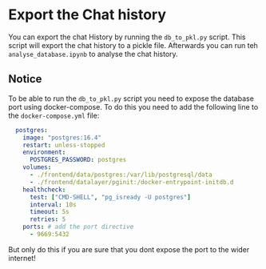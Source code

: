 # Export the Chat history

You can export the chat History by running the `db_to_pkl.py` script.
This script will export the chat history to a pickle file.
Afterwards you can run teh `analyse_database.ipynb` to analyse the chat history.

## Notice

To be able to run the `db_to_pkl.py` script you need to expose the database port using docker-compose.
To do this you need to add the following line to the `docker-compose.yml` file:

```yaml
  postgres:
    image: "postgres:16.4"
    restart: unless-stopped
    environment:
      POSTGRES_PASSWORD: postgres
    volumes:
      - ./frontend/data/postgres:/var/lib/postgresql/data
      - ./frontend/datalayer/pginit:/docker-entrypoint-initdb.d
    healthcheck:
      test: ["CMD-SHELL", "pg_isready -U postgres"]
      interval: 10s
      timeout: 5s
      retries: 5
    ports: # add the port directive
      - 9669:5432
```

But only do this if you are sure that you dont expose the port to the wider internet!
